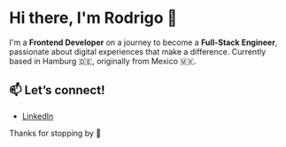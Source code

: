 # Hi there, I'm Rodrigo 👋

I'm a **Frontend Developer** on a journey to become a **Full-Stack Engineer**, passionate about digital experiences that make a difference. Currently based in Hamburg 🇩🇪, originally from Mexico 🇲🇽.

## 📫 Let’s connect!
- [LinkedIn](https://www.linkedin.com/in/rodrigogarciahernandez/)

Thanks for stopping by 🙌
